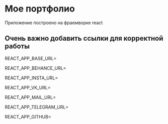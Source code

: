 # Мое портфолио

Приложение построено на фраемворке react

## Очень важно добавить ссылки для корректной работы

REACT_APP_BASE_URL=

REACT_APP_BEHANCE_URL=

REACT_APP_INSTA_URL=

REACT_APP_VK_URL=

REACT_APP_MAIL_URL=

REACT_APP_TELEGRAM_URL=

REACT_APP_GITHUB=
